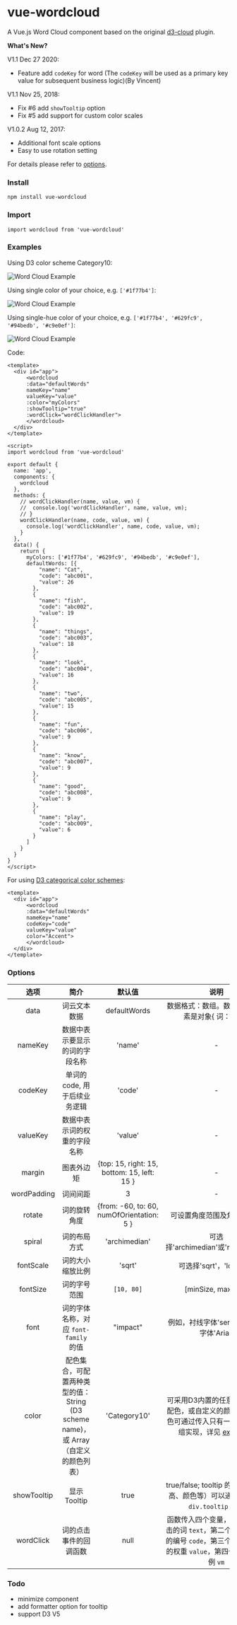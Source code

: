 # vue-wordcloud

A Vue.js Word Cloud component based on the original [d3-cloud](https://github.com/jasondavies/d3-cloud) plugin.

**What's New?**

V1.1 Dec 27 2020:

- Feature add `codeKey` for word (The `codeKey` will be used as a primary key value for subsequent business logic)(By Vincent)

V1.1 Nov 25, 2018:

- Fix #6 add `showTooltip` option
- Fix #5 add support for custom color scales

V1.0.2 Aug 12, 2017:

- Additional font scale options
- Easy to use rotation setting

For details please refer to [options](https://github.com/feifang/vue-wordcloud#options).

### Install
```
npm install vue-wordcloud

```

### Import
```
import wordcloud from 'vue-wordcloud'
```

### Examples

Using D3 color scheme Category10:

![Word Cloud Example](wordcloud-min.png)

Using single color of your choice, e.g. `['#1f77b4']`:

![Word Cloud Example](wordcloud-single-min.png)

Using single-hue color of your choice, e.g. `['#1f77b4', '#629fc9', '#94bedb', '#c9e0ef']`:

![Word Cloud Example](wordcloud-blue-min.png)

Code:
```
<template>
  <div id="app">
      <wordcloud
      :data="defaultWords"
      nameKey="name"
      valueKey="value"
      :color="myColors"
      :showTooltip="true"
      :wordClick="wordClickHandler">
      </wordcloud>
  </div>
</template>

<script>
import wordcloud from 'vue-wordcloud'

export default {
  name: 'app',
  components: {
    wordcloud
  },
  methods: {
    // wordClickHandler(name, value, vm) {
    //  console.log('wordClickHandler', name, value, vm);
    // }
    wordClickHandler(name, code, value, vm) {
      console.log('wordClickHandler', name, code, value, vm);
    }
  },
  data() {
    return {
      myColors: ['#1f77b4', '#629fc9', '#94bedb', '#c9e0ef'],
      defaultWords: [{
          "name": "Cat",
          "code": "abc001",
          "value": 26
        },
        {
          "name": "fish",
          "code": "abc002",
          "value": 19
        },
        {
          "name": "things",
          "code": "abc003",
          "value": 18
        },
        {
          "name": "look",
          "code": "abc004",
          "value": 16
        },
        {
          "name": "two",
          "code": "abc005",
          "value": 15
        },
        {
          "name": "fun",
          "code": "abc006",
          "value": 9
        },
        {
          "name": "know",
          "code": "abc007",
          "value": 9
        },
        {
          "name": "good",
          "code": "abc008",
          "value": 9
        },
        {
          "name": "play",
          "code": "abc009",
          "value": 6
        }
      ]
    }
  }
}
</script>
```

For using [D3 categorical color schemes](https://github.com/d3/d3-scale-chromatic#categorical):
```
<template>
  <div id="app">
      <wordcloud
      :data="defaultWords"
      nameKey="name"
      codeKey="code"
      valueKey="value"
      color="Accent">
      </wordcloud>
  </div>
</template>
```

### Options
**选项**|**简介**|**默认值**|**说明**
:-----:|:-----:|:-----:|:-----:
data|词云文本数据|defaultWords|数据格式：数组。数组中每个元素是对象{ 词：数值 }
nameKey|数据中表示要显示的词的字段名称|'name'|-
codeKey|单词的 code, 用于后续业务逻辑|'code'|-
valueKey|数据中表示词的权重的字段名称|'value'|-
margin|图表外边矩|{top: 15, right: 15, bottom: 15, left: 15 }|-
wordPadding|词间间距|3|-
rotate|词的旋转角度|{from: -60, to: 60, numOfOrientation: 5 }|可设置角度范围及角度的个数
spiral|词的布局方式|'archimedian'|可选择'archimedian'或'rectangular'
fontScale|词的大小缩放比例|'sqrt'|可选择'sqrt'，'log'或'n'
fontSize|词的字号范围| `[10, 80]`| [minSize, maxSize]
font|词的字体名称，对应 `font-family` 的值 |"impact"|例如，衬线字体'serif'，非衬线字体'Arial'
color|配色集合，可配置两种类型的值：String (D3 scheme name)，或 Array（自定义的颜色列表）|'Category10'|可采用D3内置的任意 Category 配色，或自定义的颜色列表；单色可通过传入只有一个颜色的数组实现，详见 [examples](https://github.com/feifang/vue-wordcloud#examples)
showTooltip|显示 Tooltip|true| true/false; tooltip 的样式（如宽高、颜色等）可以通过 CSS 类 `div.tooltip` 配置
wordClick|词的点击事件的回调函数|null|函数传入四个变量，第一个是点击的词 `text`，第二个是点击的词的编号 `code`，第三个是该词对应的权重 `value`，第四个是 Vue 实例 `vm`



### Todo
- minimize component
- add formatter option for tooltip
- support D3 V5

